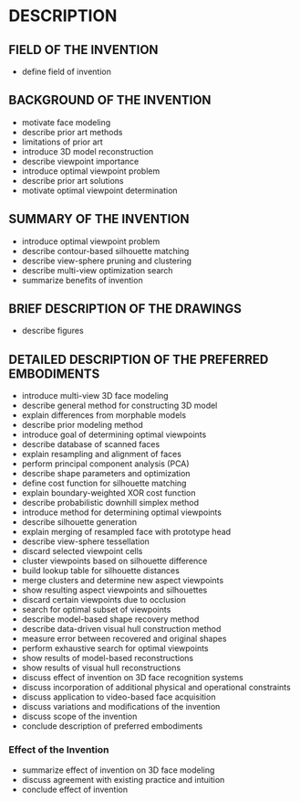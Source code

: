 # DESCRIPTION

## FIELD OF THE INVENTION

- define field of invention

## BACKGROUND OF THE INVENTION

- motivate face modeling
- describe prior art methods
- limitations of prior art
- introduce 3D model reconstruction
- describe viewpoint importance
- introduce optimal viewpoint problem
- describe prior art solutions
- motivate optimal viewpoint determination

## SUMMARY OF THE INVENTION

- introduce optimal viewpoint problem
- describe contour-based silhouette matching
- describe view-sphere pruning and clustering
- describe multi-view optimization search
- summarize benefits of invention

## BRIEF DESCRIPTION OF THE DRAWINGS

- describe figures

## DETAILED DESCRIPTION OF THE PREFERRED EMBODIMENTS

- introduce multi-view 3D face modeling
- describe general method for constructing 3D model
- explain differences from morphable models
- describe prior modeling method
- introduce goal of determining optimal viewpoints
- describe database of scanned faces
- explain resampling and alignment of faces
- perform principal component analysis (PCA)
- describe shape parameters and optimization
- define cost function for silhouette matching
- explain boundary-weighted XOR cost function
- describe probabilistic downhill simplex method
- introduce method for determining optimal viewpoints
- describe silhouette generation
- explain merging of resampled face with prototype head
- describe view-sphere tessellation
- discard selected viewpoint cells
- cluster viewpoints based on silhouette difference
- build lookup table for silhouette distances
- merge clusters and determine new aspect viewpoints
- show resulting aspect viewpoints and silhouettes
- discard certain viewpoints due to occlusion
- search for optimal subset of viewpoints
- describe model-based shape recovery method
- describe data-driven visual hull construction method
- measure error between recovered and original shapes
- perform exhaustive search for optimal viewpoints
- show results of model-based reconstructions
- show results of visual hull reconstructions
- discuss effect of invention on 3D face recognition systems
- discuss incorporation of additional physical and operational constraints
- discuss application to video-based face acquisition
- discuss variations and modifications of the invention
- discuss scope of the invention
- conclude description of preferred embodiments

### Effect of the Invention

- summarize effect of invention on 3D face modeling
- discuss agreement with existing practice and intuition
- conclude effect of invention

